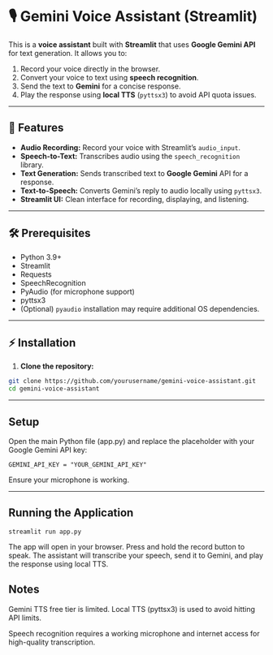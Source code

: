 # 🎙 Gemini Voice Assistant (Streamlit)

This is a **voice assistant** built with **Streamlit** that uses **Google Gemini API** for text generation. It allows you to:

1. Record your voice directly in the browser.
2. Convert your voice to text using **speech recognition**.
3. Send the text to **Gemini** for a concise response.
4. Play the response using **local TTS** (`pyttsx3`) to avoid API quota issues.

---

## 🔹 Features

- **Audio Recording:** Record your voice with Streamlit’s `audio_input`.
- **Speech-to-Text:** Transcribes audio using the `speech_recognition` library.
- **Text Generation:** Sends transcribed text to **Google Gemini** API for a response.
- **Text-to-Speech:** Converts Gemini’s reply to audio locally using `pyttsx3`.
- **Streamlit UI:** Clean interface for recording, displaying, and listening.

---

## 🛠 Prerequisites

- Python 3.9+
- Streamlit
- Requests
- SpeechRecognition
- PyAudio (for microphone support)
- pyttsx3
- (Optional) `pyaudio` installation may require additional OS dependencies.

---

## ⚡ Installation

1. **Clone the repository:**

```bash
git clone https://github.com/yourusername/gemini-voice-assistant.git
cd gemini-voice-assistant
```
---

## Setup

Open the main Python file (app.py) and replace the placeholder with your Google Gemini API key:
```
GEMINI_API_KEY = "YOUR_GEMINI_API_KEY"
```

Ensure your microphone is working.

----

## Running the Application
```
streamlit run app.py
```

The app will open in your browser. Press and hold the record button to speak. The assistant will transcribe your speech, send it to Gemini, and play the response using local TTS.

## Notes

Gemini TTS free tier is limited. Local TTS (pyttsx3) is used to avoid hitting API limits.

Speech recognition requires a working microphone and internet access for high-quality transcription.
